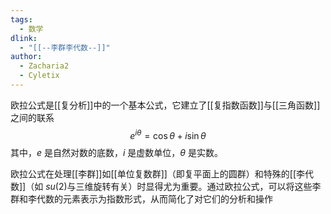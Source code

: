 ```yaml
---
tags:
  - 数学
dlink:
  - "[[--李群李代数--]]"
author:
  - Zacharia2
  - Cyletix
---
```

欧拉公式是[[复分析]]中的一个基本公式，它建立了[[复指数函数]]与[[三角函数]]之间的联系
$$ e^{i\theta} = \cos\theta + i\sin\theta $$ 其中，$e$ 是自然对数的底数，$i$ 是虚数单位，$\theta$ 是实数。

欧拉公式在处理[[李群]]如[[单位复数群]]（即复平面上的圆群）和特殊的[[李代数]]（如 $su(2)$与三维旋转有关）时显得尤为重要。通过欧拉公式，可以将这些李群和李代数的元素表示为指数形式，从而简化了对它们的分析和操作